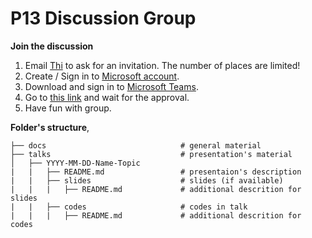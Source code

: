 # P13 Discussion Group

**Join the discussion**

1. Email [Thi](mailto:dinhanhthi@gmail.com) to ask for an invitation. The number of places are limited!
2. Create / Sign in to [Microsoft account](https://account.microsoft.com/account?lang=en-hk).
3. Download and sign in to [Microsoft Teams](https://teams.microsoft.com/downloads).
4. Go to [this link](https://teams.microsoft.com/join/77c1dop20nex) and wait for the approval.
5. Have fun with group.

**Folder's structure**,

```
├── docs                              # general material
├── talks                             # presentation's material
│   ├── YYYY-MM-DD-Name-Topic
|   |   ├── README.md                 # presentaion's description
|   |   ├── slides                    # slides (if available)
|   |   |   ├── README.md             # additional descrition for slides
|   |   ├── codes                     # codes in talk
|   |   |   ├── README.md             # additional descrition for codes
```